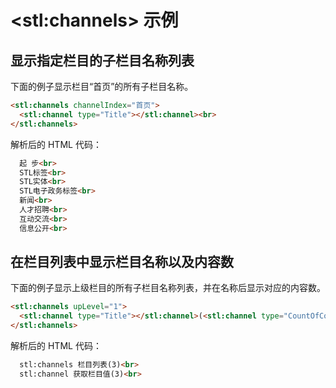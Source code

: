 # &lt;stl:channels&gt; 示例

## 显示指定栏目的子栏目名称列表

下面的例子显示栏目“首页”的所有子栏目名称。

```html
<stl:channels channelIndex="首页">
  <stl:channel type="Title"></stl:channel><br>
</stl:channels>
```

解析后的 HTML 代码：

```html
  起 步<br>
  STL标签<br>
  STL实体<br>
  STL电子政务标签<br>
  新闻<br>
  人才招聘<br>
  互动交流<br>
  信息公开<br>
```

## 在栏目列表中显示栏目名称以及内容数

下面的例子显示上级栏目的所有子栏目名称列表，并在名称后显示对应的内容数。

```html
<stl:channels upLevel="1">
  <stl:channel type="Title"></stl:channel>(<stl:channel type="CountOfContents"></stl:channel>)<br>
</stl:channels>
```

解析后的 HTML 代码：

```html
  stl:channels 栏目列表(3)<br>
  stl:channel 获取栏目值(3)<br>
```
